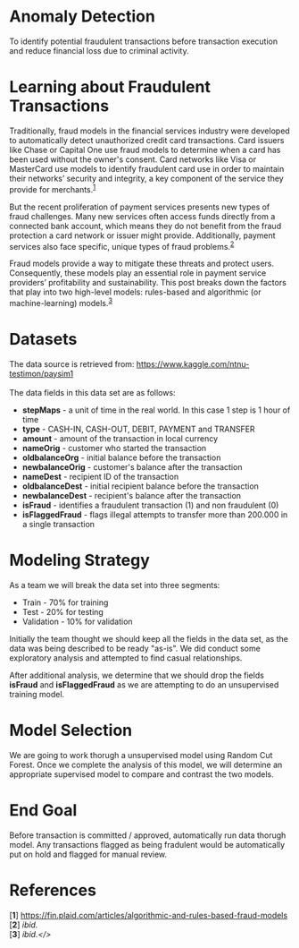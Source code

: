 # Anomaly Detection
To identify potential fraudulent transactions before transaction execution and reduce financial loss due to criminal activity.

# Learning about Fraudulent Transactions
Traditionally, fraud models in the financial services industry were developed to automatically detect unauthorized credit card transactions. Card issuers like Chase or Capital One use fraud models to determine when a card has been used without the owner's consent. Card networks like Visa or MasterCard use models to identify fraudulent card use in order to maintain their networks’ security and integrity, a key component of the service they provide for merchants.<sup id="a1">[1](#f1)</sup>

But the recent proliferation of payment services presents new types of fraud challenges. Many new services often access funds directly from a connected bank account, which means they do not benefit from the fraud protection a card network or issuer might provide. Additionally, payment services also face specific, unique types of fraud problems.<sup id="a2">[2](#f2)</sup>

Fraud models provide a way to mitigate these threats and protect users. Consequently, these models play an essential role in payment service providers’ profitability and sustainability. This post breaks down the factors that play into two high-level models: rules-based and algorithmic (or machine-learning) models.<sup id="a3">[3](#f3)</sup>

# Datasets
The data source is retrieved from: https://www.kaggle.com/ntnu-testimon/paysim1<br/><br/>
The data fields in this data set are as follows:<br/>
- <b>stepMaps</b> - a unit of time in the real world. In this case 1 step is 1 hour of time
- <b>type</b> - CASH-IN, CASH-OUT, DEBIT, PAYMENT and TRANSFER
- <b>amount</b> - amount of the transaction in local currency
- <b>nameOrig</b> - customer who started the transaction
- <b>oldbalanceOrg</b> - initial balance before the transaction
- <b>newbalanceOrig</b> - customer's balance after the transaction
- <b>nameDest</b> - recipient ID of the transaction
- <b>oldbalanceDest</b> - initial recipient balance before the transaction
- <b>newbalanceDest</b> - recipient's balance after the transaction
- <b>isFraud</b> - identifies a fraudulent transaction (1) and non fraudulent (0)
- <b>isFlaggedFraud</b> - flags illegal attempts to transfer more than 200.000 in a single transaction

# Modeling Strategy
As a team we will break the data set into three segments:
- Train - 70&#37; for training
- Test - 20&#37; for testing
- Validation - 10&#37;  for validation

Initially the team thought we should keep all the fields in the data set, as the data was being described to be ready "as-is".  We did conduct some exploratory analysis and attempted to find casual relationships.

After additional analysis, we determine that we should drop the fields <b>isFraud</b> and <b>isFlaggedFraud</b> as we are attempting to do an unsupervised training model.

# Model Selection
We are going to work thorugh a unsupervised model using Random Cut Forest.  Once we complete the analysis of this model, we will determine an appropriate supervised model to compare and contrast the two models.

# End Goal
Before transaction is committed / approved, automatically run data thorugh model.  Any transactions flagged as being fradulent would be automatically put on hold and flagged for manual review.


# References
[<b id="f1">1</b>] https://fin.plaid.com/articles/algorithmic-and-rules-based-fraud-models<br/>
[<b id="f2">2</b>] <i>ibid.</i><br/>
[<b id="f3">3</b>] <i>ibid.</><br/>
